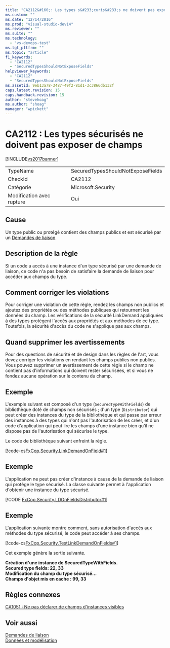 ```yaml
---
title: "CA2112&#160;: Les types s&#233;curis&#233;s ne doivent pas exposer de champs | Microsoft Docs"
ms.custom: ""
ms.date: "12/14/2016"
ms.prod: "visual-studio-dev14"
ms.reviewer: ""
ms.suite: ""
ms.technology: 
  - "vs-devops-test"
ms.tgt_pltfrm: ""
ms.topic: "article"
f1_keywords: 
  - "CA2112"
  - "SecuredTypesShouldNotExposeFields"
helpviewer_keywords: 
  - "CA2112"
  - "SecuredTypesShouldNotExposeFields"
ms.assetid: 9eb13a78-3487-49f2-81d1-3c3866db132f
caps.latest.revision: 15
caps.handback.revision: 15
author: "stevehoag"
ms.author: "shoag"
manager: "wpickett"
---
```

# CA2112&#160;: Les types s&#233;curis&#233;s ne doivent pas exposer de champs
[!INCLUDE[vs2017banner](../code-quality/includes/vs2017banner.md)]

|||  
|-|-|  
|TypeName|SecuredTypesShouldNotExposeFields|  
|CheckId|CA2112|  
|Catégorie|Microsoft.Security|  
|Modification avec rupture|Oui|  
  
## Cause  
 Un type public ou protégé contient des champs publics et est sécurisé par un [Demandes de liaison](../Topic/Link%20Demands.md).  
  
## Description de la règle  
 Si un code a accès à une instance d'un type sécurisé par une demande de liaison, ce code n'a pas besoin de satisfaire la demande de liaison pour accéder aux champs du type.  
  
## Comment corriger les violations  
 Pour corriger une violation de cette règle, rendez les champs non publics et ajoutez des propriétés ou des méthodes publiques qui retournent les données du champ.  Les vérifications de la sécurité LinkDemand appliquées à des types protègent l'accès aux propriétés et aux méthodes de ce type.  Toutefois, la sécurité d'accès du code ne s'applique pas aux champs.  
  
## Quand supprimer les avertissements  
 Pour des questions de sécurité et de design dans les règles de l'art, vous devez corriger les violations en rendant les champs publics non publics.  Vous pouvez supprimer un avertissement de cette règle si le champ ne contient pas d'informations qui doivent rester sécurisées, et si vous ne fondez aucune opération sur le contenu du champ.  
  
## Exemple  
 L'exemple suivant est composé d'un type \(`SecuredTypeWithFields`\) de bibliothèque doté de champs non sécurisés ; d'un type \(`Distributor`\) qui peut créer des instances du type de la bibliothèque et qui passe par erreur des instances à des types qui n'ont pas l'autorisation de les créer, et d'un code d'application qui peut lire les champs d'une instance bien qu'il ne dispose pas de l'autorisation qui sécurise le type.  
  
 Le code de bibliothèque suivant enfreint la règle.  
  
 [!code-cs[FxCop.Security.LinkDemandOnField#1](../code-quality/codesnippet/CSharp/ca2112-secured-types-should-not-expose-fields_1.cs)]  
  
## Exemple  
 L'application ne peut pas créer d'instance à cause de la demande de liaison qui protège le type sécurisé.  La classe suivante permet à l'application d'obtenir une instance du type sécurisé.  
  
 [!CODE [FxCop.Security.LDOnFieldsDistributor#1](../CodeSnippet/VS_Snippets_CodeAnalysis/FxCop.Security.LDOnFieldsDistributor#1)]  
  
## Exemple  
 L'application suivante montre comment, sans autorisation d'accès aux méthodes du type sécurisé, le code peut accéder à ses champs.  
  
 [!code-cs[FxCop.Security.TestLinkDemandOnFields#1](../code-quality/codesnippet/CSharp/ca2112-secured-types-should-not-expose-fields_2.cs)]  
  
 Cet exemple génère la sortie suivante.  
  
  **Création d'une instance de SecuredTypeWithFields.**  
**Secured type fields: 22, 33**  
**Modification du champ du type sécurisé…**  
**Champs d'objet mis en cache : 99, 33**   
## Règles connexes  
 [CA1051 : Ne pas déclarer de champs d'instances visibles](../code-quality/ca1051-do-not-declare-visible-instance-fields.md)  
  
## Voir aussi  
 [Demandes de liaison](../Topic/Link%20Demands.md)   
 [Données et modélisation](../Topic/Data%20and%20Modeling%20in%20the%20.NET%20Framework.md)